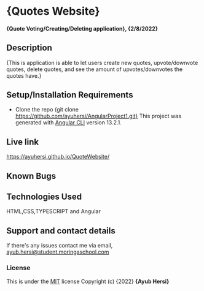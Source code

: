 # {Quotes Website}
#### {Quote Voting/Creating/Deleting application}, {2/8/2022}

## Description
{This is application is able to let users create new quotes, upvote/downvote quotes, delete quotes, and see the amount of upvotes/downvotes the quotes have.}
## Setup/Installation Requirements
* Clone the repo {git clone https://github.com/ayuhersi/AngularProject1.git}
This project was generated with [Angular CLI](https://github.com/angular/angular-cli) version 13.2.1.
## Live link
https://ayuhersi.github.io/QuoteWebsite/
## Known Bugs

## Technologies Used
HTML,CSS,TYPESCRIPT and Angular
## Support and contact details
If there's any issues contact me via email, ayub.hersi@student.moringaschool.com
### License
This is under the [MIT](LICENSE) license
Copyright (c) {2022} **{Ayub Hersi}**

